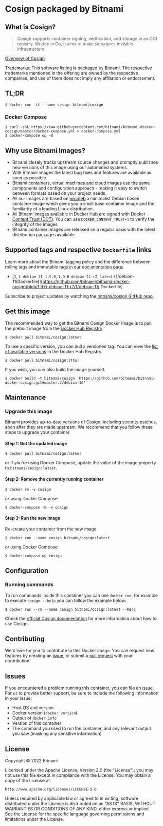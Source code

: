 # Cosign packaged by Bitnami

## What is Cosign?

> Cosign supports container signing, verification, and storage in an OCI registry. Written in Go, it aims to make signatures invisible infrastructure.

[Overview of Cosign](https://github.com/sigstore/cosign)

Trademarks: This software listing is packaged by Bitnami. The respective trademarks mentioned in the offering are owned by the respective companies, and use of them does not imply any affiliation or endorsement.

## TL;DR

```console
$ docker run -it --name cosign bitnami/cosign
```

### Docker Compose

```console
$ curl -sSL https://raw.githubusercontent.com/bitnami/bitnami-docker-cosign/master/docker-compose.yml > docker-compose.yml
$ docker-compose up -d
```

## Why use Bitnami Images?

* Bitnami closely tracks upstream source changes and promptly publishes new versions of this image using our automated systems.
* With Bitnami images the latest bug fixes and features are available as soon as possible.
* Bitnami containers, virtual machines and cloud images use the same components and configuration approach - making it easy to switch between formats based on your project needs.
* All our images are based on [minideb](https://github.com/bitnami/minideb) a minimalist Debian based container image which gives you a small base container image and the familiarity of a leading Linux distribution.
* All Bitnami images available in Docker Hub are signed with [Docker Content Trust (DCT)](https://docs.docker.com/engine/security/trust/content_trust/). You can use `DOCKER_CONTENT_TRUST=1` to verify the integrity of the images.
* Bitnami container images are released on a regular basis with the latest distribution packages available.

## Supported tags and respective `Dockerfile` links

Learn more about the Bitnami tagging policy and the difference between rolling tags and immutable tags [in our documentation page](https://docs.bitnami.com/tutorials/understand-rolling-tags-containers/).


* [`1`, `1-debian-11`, `1.9.0`, `1.9.0-debian-11-r2`, `latest` (1/debian-11/Dockerfile)](https://github.com/bitnami/bitnami-docker-cosign/blob/1.9.0-debian-11-r2/1/debian-11/      Dockerfile)

Subscribe to project updates by watching the [bitnami/cosign GitHub repo](https://github.com/bitnami/bitnami-docker-cosign).

## Get this image

The recommended way to get the Bitnami Cosign Docker Image is to pull the prebuilt image from the [Docker Hub Registry](https://hub.docker.com/r/bitnami/cosign).

```console
$ docker pull bitnami/cosign:latest
```

To use a specific version, you can pull a versioned tag. You can view the [list of available versions](https://hub.docker.com/r/bitnami/cosign/tags/) in the Docker Hub Registry.

```console
$ docker pull bitnami/cosign:[TAG]
```

If you wish, you can also build the image yourself.

```console
$ docker build -t bitnami/cosign 'https://github.com/bitnami/bitnami-docker-cosign.git#master:7/debian-10'
```

## Maintenance

### Upgrade this image

Bitnami provides up-to-date versions of Cosign, including security patches, soon after they are made upstream. We recommend that you follow these steps to upgrade your container.

#### Step 1: Get the updated image

```console
$ docker pull bitnami/cosign:latest
```

or if you're using Docker Compose, update the value of the image property to `bitnami/cosign:latest`.

#### Step 2: Remove the currently running container

```console
$ docker rm -v cosign
```

or using Docker Compose:

```console
$ docker-compose rm -v cosign
```

#### Step 3: Run the new image

Re-create your container from the new image.

```console
$ docker run --name cosign bitnami/cosign:latest
```

or using Docker Compose:

```console
$ docker-compose up cosign
```

## Configuration

### Running commands

To run commands inside this container you can use `docker run`, for example to execute `cosign --help` you can follow the example below:

```console
$ docker run --rm --name cosign bitnami/cosign:latest --help
```

Check the [official Cosign documentation](https://github.com/sigstore/cosigndocs/) for more information about how to use Cosign.

## Contributing

We'd love for you to contribute to this Docker image. You can request new features by creating an [issue](https://github.com/bitnami/bitnami-docker-cosign/issues), or submit a [pull request](https://github.com/bitnami/bitnami-docker-cosign/pulls) with your contribution.

## Issues

If you encountered a problem running this container, you can file an [issue](https://github.com/bitnami/bitnami-docker-cosign/issues/new). For us to provide better support, be sure to include the following information in your issue:

- Host OS and version
- Docker version (`docker version`)
- Output of `docker info`
- Version of this container
- The command you used to run the container, and any relevant output you saw (masking any sensitive
information)

## License

Copyright &copy; 2022 Bitnami

Licensed under the Apache License, Version 2.0 (the "License");
you may not use this file except in compliance with the License.
You may obtain a copy of the License at

    http://www.apache.org/licenses/LICENSE-2.0

Unless required by applicable law or agreed to in writing, software
distributed under the License is distributed on an "AS IS" BASIS,
WITHOUT WARRANTIES OR CONDITIONS OF ANY KIND, either express or implied.
See the License for the specific language governing permissions and
limitations under the License.
